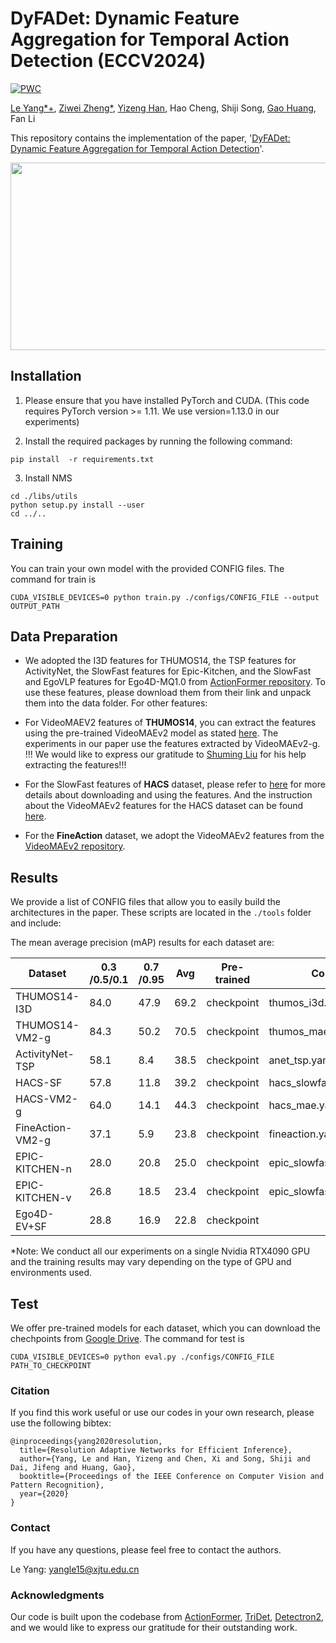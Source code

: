 # DyFADet: Dynamic Feature Aggregation for Temporal Action Detection (ECCV2024)

[![PWC](https://img.shields.io/endpoint.svg?url=https://paperswithcode.com/badge/tridet-temporal-action-detection-with/temporal-action-localization-on-activitynet)](https://paperswithcode.com/sota/temporal-action-localization-on-activitynet?p=tridet-temporal-action-detection-with)

[Le Yang*+](https://github.com/yangle15), [Ziwei Zheng*](https://github.com/Ziwei-Zheng), [Yizeng Han](https://github.com/thuallen), Hao Cheng, Shiji Song, [Gao Huang](https://github.com/gaohuang), Fan Li

This repository contains the implementation of the paper, '[DyFADet: Dynamic Feature Aggregation for Temporal Action Detection](https://arxiv.org/pdf/2003.07326.pdf)'. 


<div align=center><img width="900" height="300" src="https://github.com/yangle15/DyFADet-pytorch/blob/main/pics/fig1.png"/></div>


## Installation

1. Please ensure that you have installed PyTorch and CUDA. (This code requires PyTorch version >= 1.11. We use version=1.13.0 in our experiments)

2. Install the required packages by running the following command:

```shell
pip install  -r requirements.txt
```

3. Install NMS
```shell
cd ./libs/utils
python setup.py install --user
cd ../..
```

## Training

You can train your own model with the provided CONFIG files. The command for train is

```shell
CUDA_VISIBLE_DEVICES=0 python train.py ./configs/CONFIG_FILE --output OUTPUT_PATH
```

## Data Preparation

- We adopted the I3D features for THUMOS14, the TSP features for ActivityNet, the SlowFast features for Epic-Kitchen, and the SlowFast and EgoVLP features for Ego4D-MQ1.0 from [ActionFormer repository](https://github.com/happyharrycn/actionformer_release). To use these features, please download them from their link and unpack them into the data folder. For other features:

- For VideoMAEV2 features of **THUMOS14**, you can extract the features using the pre-trained VideoMAEv2 model as stated [here](https://github.com/sming256/OpenTAD/tree/main/configs/adatad). The experiments in our paper use the features extracted by VideoMAEv2-g. !!! We would like to express our gratitude to [Shuming Liu](https://github.com/sming256) for his help extracting the features!!! 

- For the SlowFast features of **HACS** dataset, please refer to [here](https://github.com/qinzhi-0110/Temporal-Context-Aggregation-Network-Pytorch) for more details about downloading and using the features. And the instruction about the VideoMAEv2 features for the HACS dataset can be found [here](https://github.com/dingfengshi/tridetplus).

- For the **FineAction** dataset, we adopt the VideoMAEv2 features from the [VideoMAEv2 repository](https://github.com/OpenGVLab/VideoMAEv2/blob/master/docs/TAD.md). 


## Results
We provide a list of CONFIG files that allow you to easily build the architectures in the paper. These scripts are located in the `./tools` folder and include:

The mean average precision (mAP) results for each dataset are:

| Dataset         | 0.3 /0.5/0.1  | 0.7 /0.95  | Avg   | Pre-trained | Config |
|-----------------|-----------|------------|-------|-------------|--------|
| THUMOS14-I3D    | 84.0| 47.9 | 69.2  | checkpoint | thumos_i3d.yaml |
| THUMOS14-VM2-g  | 84.3| 50.2 | 70.5  | checkpoint | thumos_mae.yaml |
| ActivityNet-TSP | 58.1| 8.4  | 38.5  | checkpoint | anet_tsp.yaml   |
| HACS-SF         | 57.8| 11.8 | 39.2  | checkpoint | hacs_slowfast.yaml|
| HACS-VM2-g      | 64.0| 14.1 | 44.3  | checkpoint | hacs_mae.yaml.   |
| FineAction-VM2-g| 37.1| 5.9  | 23.8  | checkpoint | fineaction.yaml  |
| EPIC-KITCHEN-n  | 28.0| 20.8 | 25.0  | checkpoint | epic_slowfast_noun.yaml |
| EPIC-KITCHEN-v  | 26.8| 18.5 | 23.4  | checkpoint | epic_slowfast_verb.yaml |
| Ego4D-EV+SF     | 28.8| 16.9 | 22.8  | checkpoint |

*Note: We conduct all our experiments on a single Nvidia RTX4090 GPU and the training results may vary depending on the type of GPU and environments used.


## Test

We offer pre-trained models for each dataset, which you can download the chechpoints
from [Google Drive](https://drive.google.com/drive/folders/1eVROG6z-vHtm4AnXsh4N8ruUKkAidLqZ?usp=sharing). The command
for test is

```shell
CUDA_VISIBLE_DEVICES=0 python eval.py ./configs/CONFIG_FILE PATH_TO_CHECKPOINT
```


### Citation
If you find this work useful or use our codes in your own research, please use the following bibtex:
```
@inproceedings{yang2020resolution,
  title={Resolution Adaptive Networks for Efficient Inference},
  author={Yang, Le and Han, Yizeng and Chen, Xi and Song, Shiji and Dai, Jifeng and Huang, Gao},
  booktitle={Proceedings of the IEEE Conference on Computer Vision and Pattern Recognition},
  year={2020}
}
```

### Contact
If you have any questions, please feel free to contact the authors. 

Le Yang: yangle15@xjtu.edu.cn

### Acknowledgments
Our code is built upon the codebase from [ActionFormer](https://github.com/happyharrycn/actionformer_release), [TriDet](https://github.com/dingfengshi/TriDet), [Detectron2](https://github.com/facebookresearch/detectron2), and we would like to express our
gratitude for their outstanding work.


